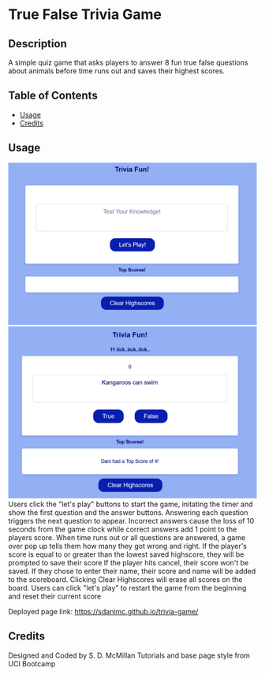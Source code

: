 # True False Trivia Game

## Description

A simple quiz game that asks players to answer 8 fun true false questions about animals before time runs out and saves their highest scores. 

## Table of Contents
- [Usage](#usage)
- [Credits](#credits)

## Usage
<img src="./assets/Screenshot 2022-11-15 at 13-50-41 Trivia Game.png"/>
<img src="./assets/Screenshot 2022-11-15 at 13-51-44 Trivia Game.png"/>
Users click the "let's play" buttons to start the game, initating the timer and show the first question and the answer buttons. Answering each question triggers the next question to appear.
Incorrect answers cause the loss of 10 seconds from the game clock while correct answers add 1 point to the players score. 
When time runs out or all questions are answered, a game over pop up tells them how many they got wrong and right. 
If the player's score is equal to or greater than the lowest saved highscore, they will be prompted to save their score
If the player hits cancel, their score won't be saved. If they chose to enter their name, their score and name will be added to the scoreboard. Clicking Clear Highscores will erase all scores on the board.
Users can click "let's play" to restart the game from the beginning and reset their current score

Deployed page link: https://sdanimc.github.io/trivia-game/

## Credits
Designed and Coded by S. D. McMillan
Tutorials and base page style from UCI Bootcamp
